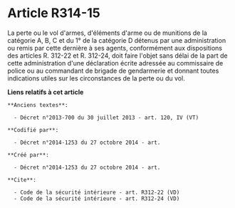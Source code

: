 # Article R314-15

La perte ou le vol d'armes, d'éléments d'arme ou de munitions de la catégorie A, B, C et du 1° de la catégorie D détenus par
une administration ou remis par cette dernière à ses agents, conformément aux dispositions des articles R. 312-22 et R.
312-24, doit faire l'objet sans délai de la part de cette administration d'une déclaration écrite adressée au commissaire de
police ou au commandant de brigade de gendarmerie et donnant toutes indications utiles sur les circonstances de la perte ou
du vol.

**Liens relatifs à cet article**

	**Anciens textes**:

	  - Décret n°2013-700 du 30 juillet 2013 - art. 120, IV (VT)

	**Codifié par**:

	  - Décret n°2014-1253 du 27 octobre 2014 - art.

	**Créé par**:

	  - Décret n°2014-1253 du 27 octobre 2014 - art.

	**Cite**:

	  - Code de la sécurité intérieure - art. R312-22 (VD)
	  - Code de la sécurité intérieure - art. R312-24 (VD)
